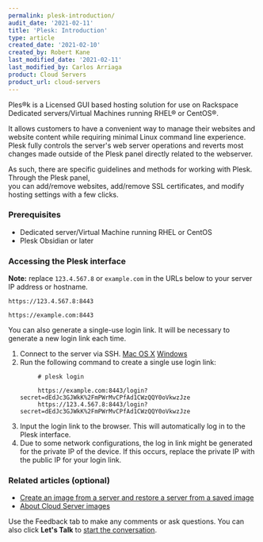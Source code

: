 ```yaml
---
permalink: plesk-introduction/
audit_date: '2021-02-11'
title: 'Plesk: Introduction'
type: article
created_date: '2021-02-10'
created_by: Robert Kane
last_modified_date: '2021-02-11'
last_modified_by: Carlos Arriaga
product: Cloud Servers
product_url: cloud-servers
---
```


Ples&reg;k is a Licensed GUI based hosting solution for use on Rackspace Dedicated servers/Virtual Machines running RHEL&reg; or CentOS&reg;. 

It allows customers to have a convenient way to manage their websites and website content while requiring minimal 
Linux command line experience. Plesk fully controls the server's web server operations and reverts most changes made outside of 
the Plesk panel directly related to the webserver. 

As such, there are specific guidelines and methods for working with Plesk. Through the Plesk panel,  
you can add/remove websites, add/remove SSL certificates, and modify hosting settings with a few clicks.


### Prerequisites

   - Dedicated server/Virtual Machine running RHEL or CentOS
   - Plesk Obsidian or later

### Accessing the Plesk interface

**Note:** replace `123.4.567.8` or `example.com` in the URLs below to your server IP address or hostname.

```
https://123.4.567.8:8443
```
```
https://example.com:8443
```

You can also generate a single-use login link. It will be necessary to generate a new login link each time.

1. Connect to the server via SSH. [Mac OS X](https://docs.rackspace.com/support/how-to/connecting-to-linux-from-mac-os-x-by-using-terminal) [Windows](https://docs.rackspace.com/support/how-to/connecting-to-linux-from-windows-by-using-putty)
2. Run the following command to create a single use login link:
   ``` 
        # plesk login
        
        https://example.com:8443/login?secret=dEdJc3GJWkK%2FmPWrMvCPfAd1CWzQQY0oVkwzJze
        https://123.4.567.8:8443/login?secret=dEdJc3GJWkK%2FmPWrMvCPfAd1CWzQQY0oVkwzJze 
    ```
3. Input the login link to the browser. This will automatically log in to the Plesk interface.
4. Due to some network configurations, the log in link might be generated for the private IP of the device. If this occurs, replace the private IP with the public IP for your login link.

### Related articles (optional)

- [Create an image from a server and restore a server from a saved image](/how-to/create-an-image-from-a-server-and-restore-a-server-from-a-saved-image)
- [About Cloud Server images](/how-to/about-cloud-server-images)


Use the Feedback tab to make any comments or ask questions. You can also click
**Let's Talk** to [start the conversation](https://www.rackspace.com/). 
